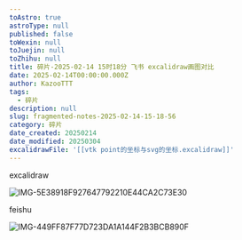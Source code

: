 ```yaml
---
toAstro: true
astroType: null
published: false
toWexin: null
toJuejin: null
toZhihu: null
title: 碎片-2025-02-14 15时18分 飞书 excalidraw画图对比
date: 2025-02-14T00:00:00.000Z
author: KazooTTT
tags:
  - 碎片
description: null
slug: fragmented-notes-2025-02-14-15-18-56
category: 碎片
date_created: 20250214
date_modified: 20250304
excalidrawFile: '[[vtk point的坐标与svg的坐标.excalidraw]]'
---
```


excalidraw

![IMG-5E38918F927647792210E44CA2C73E30](</mdImages/IMG-5E38918F927647792210E44CA2C73E30.png>)

feishu 

![IMG-449FF87F77D723DA1A144F2B3BCB890F](</mdImages/IMG-449FF87F77D723DA1A144F2B3BCB890F.png>)
